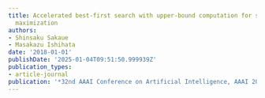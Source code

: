 ```yaml
---
title: Accelerated best-first search with upper-bound computation for submodular function
  maximization
authors:
- Shinsaku Sakaue
- Masakazu Ishihata
date: '2018-01-01'
publishDate: '2025-01-04T09:51:50.999939Z'
publication_types:
- article-journal
publication: '*32nd AAAI Conference on Artificial Intelligence, AAAI 2018*'
---
```

